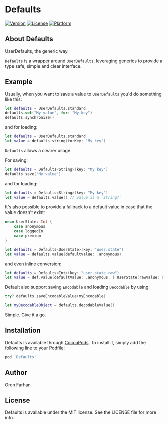 # Defaults

[![Version](https://img.shields.io/cocoapods/v/Defaults.svg?style=flat)](https://cocoapods.org/pods/Defaults)
[![License](https://img.shields.io/cocoapods/l/Defaults.svg?style=flat)](https://cocoapods.org/pods/Defaults)
[![Platform](https://img.shields.io/cocoapods/p/Defaults.svg?style=flat)](https://cocoapods.org/pods/Defaults)

## About Defaults

UserDefaults, the generic way.

`Defaults` is a wrapper around `UserDefaults`, leveraging generics to provide a type safe, simple and clear interface. 

## Example

Usually, when you want to save a value to `UserDefaults` you'd do something like this:

```swift
let defaults = UserDefaults.standard
defaults.set("My value", for: "My key")
defaults.synchronize()
```
and for loading:
```swift
let defaults = UserDefaults.standard
let value = defaults.string(forKey: "My key")
```

`Defaults` allows a clearer usage.

For saving:
```swift
let defaults = Defaults<String>(key: "My key")
defaults.save("My value")
```
and for loading:
```swift
let defaults = Defaults<String>(key: "My key")
let value = defaults.value() // value is a `String?`
```

It's also possible to provide a fallback to a default value in case that the value doesn't exist:

```swift
enum UserState: Int {
    case anonymous
    case loggedIn
    case premium
}

let defaults = Defaults<UserState>(key: "user.state")
let value = defaults.value(defaultValue: .anonymous)
```
and even inline conversion:
```swift
let defaults = Defaults<Int>(key: "user.state.raw")
let value = def.value(defaultValue: .anonymous, { UserState(rawValue: $0) })
```

Default also support saving `Encodable` and loading `Decodable` by using:

```swift
try? defaults.saveEncodableValue(myEncodable)

let myDecodableObject = defaults.decodableValue()
```

Simple. Give it a go.

## Installation

Defaults is available through [CocoaPods](https://cocoapods.org). To install
it, simply add the following line to your Podfile:

```ruby
pod 'Defaults'
```

## Author

Oren Farhan

## License

Defaults is available under the MIT license. See the LICENSE file for more info.
